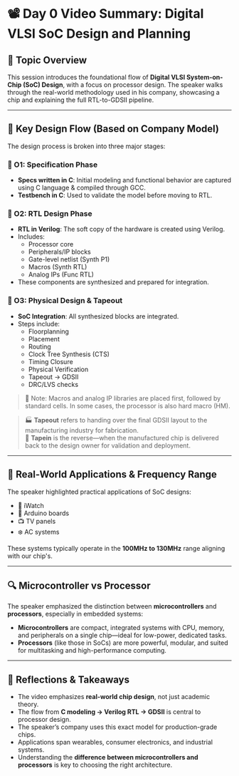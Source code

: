 # 📽️ Day 0 Video Summary: Digital VLSI SoC Design and Planning

## 🧠 Topic Overview

This session introduces the foundational flow of **Digital VLSI System-on-Chip (SoC) Design**, with a focus on processor design. The speaker walks through the real-world methodology used in his company, showcasing a chip and explaining the full RTL-to-GDSII pipeline.

---

## 🧩 Key Design Flow (Based on Company Model)

The design process is broken into three major stages:

### 🔹 O1: Specification Phase

- **Specs written in C**: Initial modeling and functional behavior are captured using C language & compiled through GCC.
- **Testbench in C**: Used to validate the model before moving to RTL.

### 🔹 O2: RTL Design Phase

- **RTL in Verilog**: The soft copy of the hardware is created using Verilog.
- Includes:
  - Processor core
  - Peripherals/IP blocks
  - Gate-level netlist (Synth P1)
  - Macros (Synth RTL)
  - Analog IPs (Func RTL)
- These components are synthesized and prepared for integration.

### 🔹 O3: Physical Design & Tapeout

- **SoC Integration**: All synthesized blocks are integrated.
- Steps include:
  - Floorplanning
  - Placement
  - Routing
  - Clock Tree Synthesis (CTS)
  - Timing Closure
  - Physical Verification
  - Tapeout → GDSII
  - DRC/LVS checks

> 📌 Note: Macros and analog IP libraries are placed first, followed by standard cells. In some cases, the processor is also hard macro (HM).

> 🏭 **Tapeout** refers to handing over the final GDSII layout to the manufacturing industry for fabrication.  
> 🧳 **Tapein** is the reverse—when the manufactured chip is delivered back to the design owner for validation and deployment.

---

## 🧪 Real-World Applications & Frequency Range

The speaker highlighted practical applications of SoC designs:

- 📱 iWatch
- 🧠 Arduino boards
- 📺 TV panels
- ❄️ AC systems

These systems typically operate in the **100MHz to 130MHz** range aligning with our chip's.

---

## 🔍 Microcontroller vs Processor

The speaker emphasized the distinction between **microcontrollers** and **processors**, especially in embedded systems:

- **Microcontrollers** are compact, integrated systems with CPU, memory, and peripherals on a single chip—ideal for low-power, dedicated tasks.
- **Processors** (like those in SoCs) are more powerful, modular, and suited for multitasking and high-performance computing.

---

## 🧠 Reflections & Takeaways

- The video emphasizes **real-world chip design**, not just academic theory.
- The flow from **C modeling → Verilog RTL → GDSII** is central to processor design.
- The speaker’s company uses this exact model for production-grade chips.
- Applications span wearables, consumer electronics, and industrial systems.
- Understanding the **difference between microcontrollers and processors** is key to choosing the right architecture.

